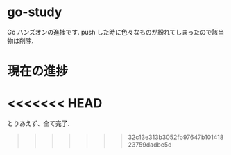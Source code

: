 # go-study

Go ハンズオンの進捗です.
push した時に色々なものが紛れてしまったので該当物は削除.

# 現在の進捗

# <<<<<<< HEAD

とりあえず、全て完了.

> > > > > > > 32c13e313b3052fb97647b10141823759dadbe5d
